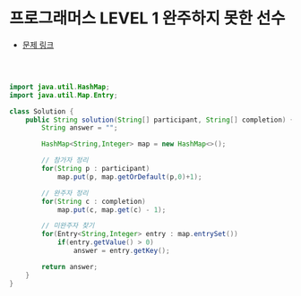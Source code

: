 # 프로그래머스 LEVEL 1 완주하지 못한 선수

- [문제 링크](https://programmers.co.kr/learn/courses/30/lessons/42576?language=java)

</br>

```java

import java.util.HashMap;
import java.util.Map.Entry;

class Solution {
    public String solution(String[] participant, String[] completion) {
        String answer = "";

        HashMap<String,Integer> map = new HashMap<>();

        // 참가자 정리
        for(String p : participant)
            map.put(p, map.getOrDefault(p,0)+1);

        // 완주자 정리
        for(String c : completion)
            map.put(c, map.get(c) - 1);

        // 미완주자 찾기
        for(Entry<String,Integer> entry : map.entrySet())
            if(entry.getValue() > 0)
                answer = entry.getKey();

        return answer;
    }
}

```
